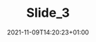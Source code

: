 ---
title: "Slide_3"
date: 2021-11-09T14:20:23+01:00
img: "images/slider3.png"
desc: "Ley Orgánica del Sistema Universitario: La mejora de la calidad como un pilar fundamental del sistema universitario."
---